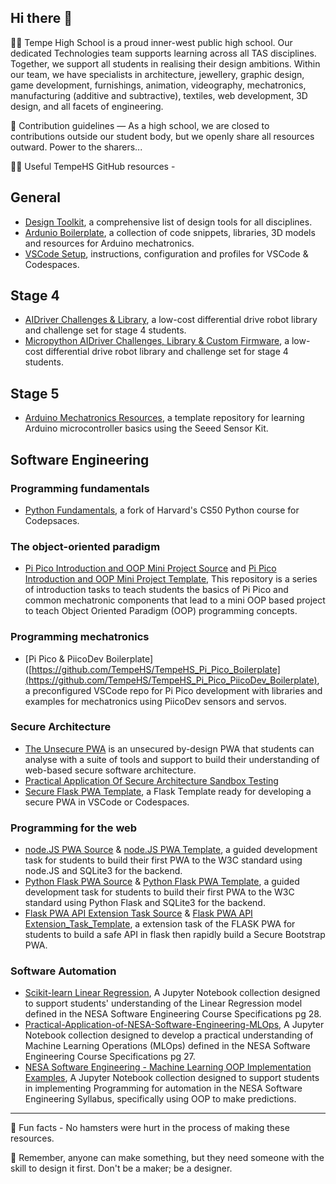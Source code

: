 ## Hi there 👋

🙋‍♀️ Tempe High School is a proud inner-west public high school. Our dedicated Technologies team supports learning across all TAS disciplines. Together, we support all students in realising their design ambitions. Within our team, we have specialists in architecture, jewellery, graphic design, game development, furnishings, animation, videography, mechatronics, manufacturing (additive and subtractive), textiles, web development, 3D design, and all facets of engineering.

🌈 Contribution guidelines — As a high school, we are closed to contributions outside our student body, but we openly share all resources outward. Power to the sharers...

👩‍💻 Useful TempeHS GitHub resources - 

## General

- [Design Toolkit](https://tempehs.github.io/designToolKit/), a comprehensive list of design tools for all disciplines.
- [Ardunio Boilerplate](https://github.com/TempeHS/TempeHS_Ardunio_Boilerplate), a collection of code snippets, libraries, 3D models and resources for Arduino mechatronics.
- [VSCode Setup](https://github.com/TempeHS/TempeHS_VSCode_Setup), instructions, configuration and profiles for VSCode & Codespaces.

## Stage 4

- [AIDriver Challenges & Library](https://github.com/TempeHS/AIDriver_Challenges), a low-cost differential drive robot library and challenge set for stage 4 students.
- [Micropython AIDriver Challenges, Library & Custom Firmware](https://github.com/TempeHS/AIDriver_MicroPython_Challanges), a low-cost differential drive robot library and challenge set for stage 4 students.

## Stage 5

- [Arduino Mechatronics Resources](https://github.com/TempeHS/TempeHS_Ardunio_Bootcamp), a template repository for learning Arduino microcontroller basics using the Seeed Sensor Kit.

## Software Engineering

### Programming fundamentals

- [Python Fundamentals](https://github.com/TempeHS/PythonFundamentals), a fork of Harvard's CS50 Python course for Codepsaces.

### The object-oriented paradigm

- [Pi Pico Introduction and OOP Mini Project Source](https://github.com/TempeHS/MicroPython_OOP_Pi_Pico_Mini_Project_Source) and [Pi Pico Introduction and OOP Mini Project Template](https://github.com/TempeHS/MicroPython_OOP_Pi_Pico_Mini_Project_Template), This repository is a series of introduction tasks to teach students the basics of Pi Pico and common mechatronic components that lead to a mini OOP based project to teach Object Oriented Paradigm (OOP) programming concepts.

### Programming mechatronics
- [Pi Pico & PiicoDev Boilerplate]([https://github.com/TempeHS/TempeHS_Pi_Pico_Boilerplate](https://github.com/TempeHS/TempeHS_Pi_Pico_PiicoDev_Boilerplate), a preconfigured VSCode repo for Pi Pico development with libraries and examples for mechatronics using PiicoDev sensors and servos.

### Secure Architecture
- [The Unsecure PWA](https://github.com/TempeHS/The_Unsecure_PWA) is an unsecured by-design PWA that students can analyse with a suite of tools and support to build their understanding of web-based secure software architecture.
- [Practical Application Of Secure Architecture Sandbox Testing](https://github.com/TempeHS/Practical_Application_Of_Secure_Architecture_Sandbox_Testing)
- [Secure Flask PWA Template](https://github.com/TempeHS/Secure_Flask_PWA_Template), a Flask Template ready for developing a secure PWA in VSCode or Codespaces.

### Programming for the web

- [node.JS PWA Source](https://github.com/TempeHS/NodeJS_PWA_Programming_For_The_Web_Task_Source) & [node.JS PWA Template](https://github.com/TempeHS/NodeJS_PWA_Programming_For_The_Web_Task_Template), a guided development task for students to build their first PWA to the W3C standard using node.JS and SQLite3 for the backend.
- [Python Flask PWA Source](https://github.com/TempeHS/Flask_PWA_Programming_For_The_Web_Task_Source) & [Python Flask PWA Template](https://github.com/TempeHS/Flask_PWA_Programming_For_The_Web_Task_Template), a guided development task for students to build their first PWA to the W3C standard using Python Flask and SQLite3 for the backend.
- [Flask PWA API Extension Task Source](https://github.com/TempeHS/Flask_PWA_API_Extension_Task_Source) & [Flask PWA API Extension_Task_Template](https://github.com/TempeHS/Flask_PWA_API_Extension_Task_Template), a extension task of the FLASK PWA for students to build a safe API in flask then rapidly build a Secure Bootstrap PWA.

### Software Automation

- [Scikit-learn Linear Regression](https://github.com/TempeHS/NESA_Course_Specifications_Linear_Regression), A Jupyter Notebook collection designed to support students' understanding of the Linear Regression model defined in the NESA Software Engineering Course Specifications pg 28.
- [Practical-Application-of-NESA-Software-Engineering-MLOps](https://github.com/TempeHS/Practical-Application-of-NESA-Software-Engineering-MLOps), A Jupyter Notebook collection designed to develop a practical understanding of Machine Learning Operations (MLOps) defined in the NESA Software Engineering Course Specifications pg 27.
- [NESA Software Engineering - Machine Learning OOP Implementation Examples](https://github.com/TempeHS/Machine_Learning_OOP_Implementation_Examples), A Jupyter Notebook collection designed to support students in implementing Programming for automation in the NESA Software Engineering Syllabus, specifically using OOP to make predictions.

---

🍿 Fun facts - No hamsters were hurt in the process of making these resources.

🧙 Remember, anyone can make something, but they need someone with the skill to design it first. Don't be a maker; be a designer.
